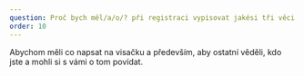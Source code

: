 ```yaml
---
question: Proč bych měl/a/o/? při registraci vypisovat jakési tři věci a Twitter handle?
order: 10
---
```

Abychom měli co napsat na visačku a především, aby ostatní věděli, kdo jste a mohli si s vámi o tom povídat.
